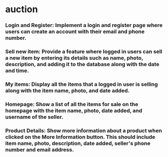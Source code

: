 # auction
### Login and Register: Implement a login and register page where users can create an account with their email and phone number.
### Sell new item: Provide a feature where logged in users can sell a new item by entering its details such as name, photo, description, and adding it to the database along with the date and time.
### My items: Display all the items that a logged in user is selling along with the item name, photo, and date added.
### Homepage: Show a list of all the items for sale on the homepage with the item name, photo, date added, and username of the seller.
### Product Details: Show more information about a product when clicked on the More Information button. This should include item name, photo, description, date added, seller's phone number and email address.
